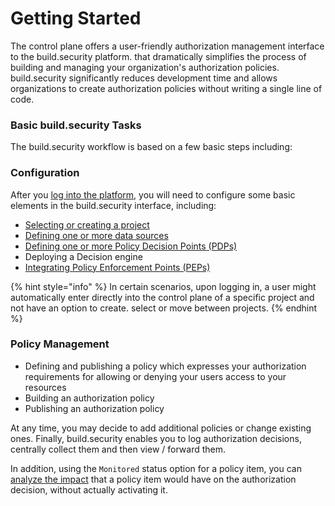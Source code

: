 # Getting Started

The control plane offers a user-friendly authorization management interface to the build.security platform. that dramatically simplifies the process of building and managing your organization's authorization policies. build.security significantly reduces development time and allows organizations to create authorization policies without writing a single line of code.

### Basic build.security Tasks

The build.security workflow is based on a few basic steps including:

### Configuration

After you [log into the platform](logging-in-1.md), you will need to configure some basic elements in the build.security interface, including:

* [Selecting or creating a project](../../projects/project-selection-screen.md)
* [Defining one or more data sources](../../data-sources/)
* [Defining one or more Policy Decision Points \(PDPs\)](../../policy-decision-points-pdp/creating-a-new-pdp-configuration.md)
* Deploying a Decision engine 
* [Integrating Policy Enforcement Points \(PEPs\)](../../pep-integrations.md)

{% hint style="info" %}
In certain scenarios, upon logging in, a user might automatically enter directly into the control plane of a specific project and not have an option to create. select or move between projects.
{% endhint %}

### Policy Management

* Defining and publishing a policy which expresses your authorization requirements for allowing or denying your users access to your resources
* Building an authorization policy
* Publishing an authorization policy

At any time, you may decide to add additional policies or change existing ones. Finally, build.security enables you to log authorization decisions, centrally collect them and then view / forward them.

In addition, using the `Monitored` status option for a policy item, you can [analyze the impact](../../impact-analysis/) that a policy item would have on the authorization decision, without actually activating it.

